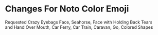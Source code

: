 # Changes For Noto Color Emoji

Requested Crazy Eyebags Face, Seahorse, Face with Holding Back Tears and Hand Over Mouth, Car Ferry, Car Train, Caravan, Go, Colored Shapes

